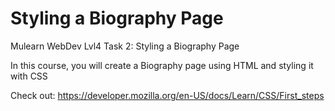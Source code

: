 # Styling a Biography Page 
Mulearn WebDev Lvl4 Task 2: Styling a Biography Page 

In this course, you will create a Biography page using HTML and styling it with CSS

Check out: https://developer.mozilla.org/en-US/docs/Learn/CSS/First_steps
